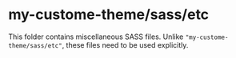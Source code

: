 # my-custome-theme/sass/etc

This folder contains miscellaneous SASS files. Unlike `"my-custome-theme/sass/etc"`, these files
need to be used explicitly.
